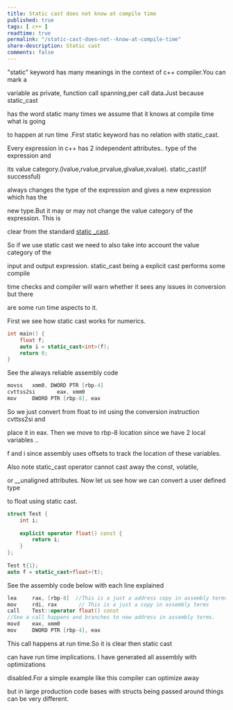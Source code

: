 ```yaml
---
title: Static cast does not know at compile time
published: true
tags: [ c++ ]
readtime: true
permalink: "/static-cast-does-not--know-at-compile-time"
share-description: Static cast 
comments: false
---
```



"static" keyword has many meanings in the context of c++ compiler.You can mark a

variable as private, function call spanning,per call data.Just because static_cast 

has the word static many times we assume that it knows at compile time what is going 

to happen at run time .First static keyword has no relation with static_cast.

Every expression in c++ has 2 independent attributes.. type of the expression and 

its value category.(lvalue,rvalue,prvalue,glvalue,xvalue). static_cast(if successful) 

always changes  the type of the expression and gives a new expression which has the 

new type.But it may or may not change the value category of the expression. This is 

clear from  the standard [static _cast](https://en.cppreference.com/w/cpp/language/static_cast).

So if we use static cast we need to also take into account the value category of the 

input and output expression. static_cast being a explicit cast performs some compile 

time checks and compiler will warn whether it sees any issues in conversion but there

are some run  time aspects to it.

First we see how static cast works for numerics.

```cpp
int main() {
    float f;
    auto i = static_cast<int>(f);
    return 0;
}

```

See the always reliable assembly  code


```cpp
movss   xmm0, DWORD PTR [rbp-4]
cvttss2si       eax, xmm0
mov     DWORD PTR [rbp-8], eax
```


So we just convert from float to int using the conversion instruction cvttss2si and

place it in eax. Then we move to rbp-8 location since we have 2 local variables .. 

f and i since assembly uses offsets to track the location of these variables.

Also note static_cast operator cannot cast away the const, volatile,

or __unaligned attributes. Now let us see how we can convert a user defined type

to float using static cast.


```cpp
struct Test {
    int i;
         
    explicit operator float() const {
        return i;
    }
};
 
Test t{1};
auto f = static_cast<float>(t);

```

See the assembly code below with each line explained


```cpp
lea     rax, [rbp-8]  //This is a just a address copy in assembly terms
mov     rdi, rax       // This is a just a copy in assembly terms
call    Test::operator float() const  
//See a call happens and branches to new address in assembly terms.
movd    eax, xmm0
mov     DWORD PTR [rbp-4], eax

```
This call happens at run time.So it is clear then static cast 

can have run time implications. I have generated all assembly with optimizations 

disabled.For a simple example like this compiler can optimize away 

but in large production code bases with structs being passed around things can be very different.
